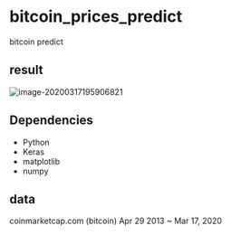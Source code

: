# bitcoin_prices_predict

bitcoin predict



## result

![image-20200317195906821](https://github.com/roche-MH/project/blob/master/bitcoin_predict/image/result.PNG?raw=true)



## Dependencies

* Python
* Keras
* matplotlib
* numpy



## data

coinmarketcap.com (bitcoin) Apr 29 2013 ~ Mar 17, 2020
